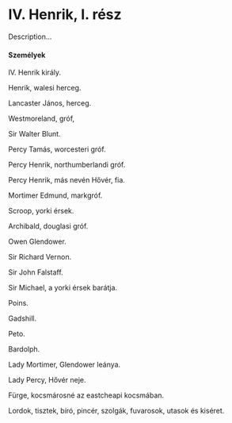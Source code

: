 <!-- ======================================================================
--- Search engine
title:          IV. Henrik, I. rész
keywords:       IV. Henrik, rész, királydráma
description:    William Shakespeare: IV. Henrik, I. rész.
--- Menu system
order:          30
text:           IV. Henrik, I. rész
hidden:         false
umbel:          false
--- Page properties
id:             /histories/henry-iv-part-i
document:       
layout:         layout-2-left
$-left:         play-list
searchable:     true
======================================================================= -->

# IV. Henrik, I. rész

Description...

#### Személyek

IV. Henrik király.

Henrik, walesi herceg.

Lancaster János, herceg.

Westmoreland, gróf,

Sir Walter Blunt.

Percy Tamás, worcesteri gróf.

Percy Henrik, northumberlandi gróf.

Percy Henrik, más nevén Hővér, fia.

Mortimer Edmund, markgróf.

Scroop, yorki érsek.

Archibald, douglasi gróf.

Owen Glendower.

Sir Richard Vernon.

Sir John Falstaff.

Sir Michael, a yorki érsek barátja.

Poins.

Gadshill.

Peto.

Bardolph.

Lady Mortimer, Glendower leánya.

Lady Percy, Hővér neje.

Fürge, kocsmárosné az eastcheapi kocsmában.

Lordok, tisztek, bíró, pincér, szolgák, fuvarosok, utasok és kiséret.
